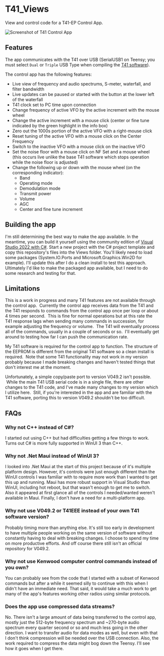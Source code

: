 # T41_Views

View and control code for a T41-EP Control App.

![Screenshot of T41 Control App](https://preview.redd.it/x0e6ib7k212d1.png?width=2021&format=png&auto=webp&s=74b873a107c8501048b4d5318156ffb1b385c7fa)

## Features

The app communicates with the T41 over USB (SerialUSB1 on Teensy; you must select `Dual` or `Triple` USB Type when compiling the [T41 software](https://github.com/tmr4/T41_SDR/tree/dev/v0.1)).

The control app has the following features:

  * Live view of frequency and audio spectrums, S-meter, waterfall, and filter bandwidth
  * Live updates can be paused or started with the button at the lower left of the waterfall
  * T41 clock set to PC time upon connection
  * Change frequency of active VFO by the active increment with the mouse wheel
  * Change the active increment with a mouse click (center or fine tune indicated by the green highlight in the info box)
  * Zero out the 1000s portion of the active VFO with a right-mouse click
  * Reset tuning of the active VFO with a mouse click on the Center Frequency
  * Switch to the inactive VFO with a mouse click on the inactive VFO
  * Set the noise floor with a mouse click on NF Set and a mouse wheel (this occurs live unlike the base T41 software which stops operation while the noise floor is adjusted)
  * Change the following up or down with the mouse wheel (on the corresponding indicator):
    * Band
    * Operating mode
    * Demodulation mode
    * Transmit power
    * Volume
    * AGC
    * Center and fine tune increment

## Building the app

 I'm still determining the best way to make the app available.  In the meantime, you can build it yourself using the community edition of [Visual Studio 2022 with C#](https://learn.microsoft.com/en-us/windows/apps/get-started/start-here?tabs=vs-2022-17-10).  Start a new project with the C# project template and copy this repository's files into the Views folder.  You'll likely need to load some packages (System.IO.Ports and Microsoft.Graphics.Win2D for example).  I'll update this after I do a clean install to test this approach.  Ultimately I'd like to make the packaged app available, but I need to do some research and testing for that.

## Limitations

This is a work in progress and many T41 features are not available through the control app.  Currently the control app receives data from the T41 and the T41 responds to commands from the control app once per loop or about 4 times per second.  This is fine for normal operations but at this rate the T41 response lags when sending many commands in succession, for example adjusting the frequency or volume.  The T41 will eventually process all of the commands, usually in a couple of seconds or so.  I'll eventually get around to testing how far I can push the communication rate.

My T41 software is required for the control app to function. The structure of the EEPROM is different from the original T41 software so a clean install is required.  Note that some T41 functionality may not work in my version probably because I made breaking changes and haven't tested things that don't interest me at the moment.  

Unfortunately, a simple copy/paste port to version V049.2 isn't possible.  While the main T41 USB serial code is in a single file, there are other changes to the T41 code, and I've made many changes to my version which I utilize here.  Still, if you're interested in the app and are familiar with the T41 software, porting this to version V049.2 shouldn't be too difficult.

## FAQs

### Why not C++ instead of C#?

I started out using C++ but had difficulties getting a few things to work.  Turns out C# is more fully supported in WinUI 3 than C++.

### Why not .Net Maui instead of WinUI 3?

I looked into .Net Maui at the start of this project because of it's multiple platform design.  However, it's controls were just enough different than the WinUI controls I was familiar with to require more work than I wanted to get this up and running.  Maui has more robust support in Visual Studio than WinUI, including hot reboot, but that wasn't enough to get me to switch.  Also it appeared at first glance all of the controls I needed/wanted weren't available in Maui.  Finally, I don't have a need for a multi-platform app.

### Why not use V049.2 or T41EEE instead of your own T41 software version?

Probably timing more than anything else.  It's still too early in development to have multiple people working on the same version of software without constantly having to deal with breaking changes.  I choose to spend my time on more productive efforts.  And off course there still isn't an official repository for V049.2.

### Why not use Kenwood computer control commands instead of you own?

You can probably see from the code that I started with a subset of Kenwood commands but after a while it seemed silly to continue with this when I didn't have an immediate need.  That said, it would take a much work to get many of the app's features working other radios using similar protocols.

### Does the app use compressed data streams?

No.  There isn't a large amount of data being transferred to the control app, mostly just the 512-byte frequency spectrum and ~270-byte audio spectrum every quarter second or so and much less going in the other direction.  I want to transfer audio for data modes as well, but even with that I don't think compression will be needed over the USB connection.  Also, the work required to compress the data might bog down the Teensy.  I'll see how it goes when I get there.
